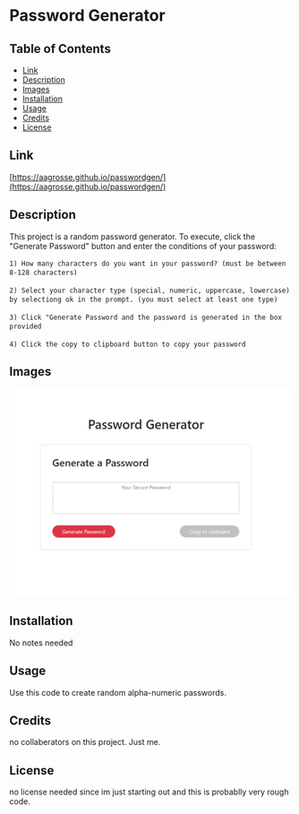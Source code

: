 # Password Generator

## Table of Contents


* [Link](#link)
* [Description](#description)
* [Images](#images)
* [Installation](#installation)
* [Usage](#usage)
* [Credits](#credits)
* [License](#license)



## Link

 [https://aagrosse.github.io/passwordgen/](https://aagrosse.github.io/passwordgen/)

## Description 

This project is a random password generator.  To execute, click the "Generate Password" button and enter the conditions of your password:

    1) How many characters do you want in your password? (must be between 8-128 characters)

    2) Select your character type (special, numeric, uppercase, lowercase) by selectiong ok in the prompt. (you must select at least one type)

    3) Click "Generate Password and the password is generated in the box provided

    4) Click the copy to clipboard button to copy your password




## Images

![User Interface](/assets/images/screenshot.png)

## Installation

No notes needed


## Usage 

Use this code to create random alpha-numeric passwords.


## Credits

no collaberators on this project.  Just me.



## License

no license needed since im just starting out and this is probablly very rough code.




